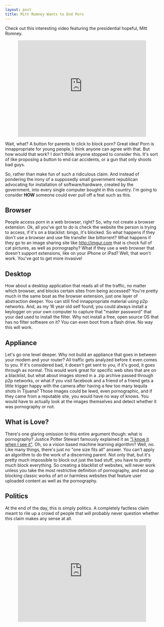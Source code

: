 ```yaml
---
layout: post
title: Mitt Romney Wants to End Porn
---
```


Check out this interesting video featuring the presidential hopeful, Mitt Romney.

<div style="text-align:center">
<iframe width="420" height="315" src="http://www.youtube.com/embed/K61UADVD4VA?rel=0" frameborder="0">       </iframe>
</div>


Wait, what?  A button for parents to click to block porn?  Great idea!  Porn is innappropriate for young people, I think anyone can agree with that.  But how would that work?  I don't think anyone stopped to consider this.  It's sort of like proposing a button to end car accidents, or a gun that only shoots bad guys.

So, rather than make fun of such a ridiculous claim.  And instead of pondering the irony of a supposedly small government republican advocating for installation of software/hardware, created by the government, into every single computer bought in this country.  I'm going to consider **HOW** someone could ever pull off a feat such as this.

## Browser
People access porn in a web browser, right?  So, why not create a browser extension.  Ok, all you've got to do is check the website the person is trying to access, if it's on a blacklist: bingo, it's blocked. So what happens if they don't use a browser and use file transfer like bittorrent?  What happens if they go to an image sharing site like http://imgur.com that is chock full of cat pictures, as well as pornography?  What if they use a web browser that doesn't support extensions, like on your iPhone or iPad?  Well, that won't work.  You've got to get more invasive!

## Desktop
How about a desktop application that reads all of the traffic, no matter which browser, and blocks certain sites from being accessed?  You're pretty much in the same boat as the browser extension, just one layer of abstraction deeper.  You can still find innappropriate material using p2p networks.  And, as my 16 year old self found, you could always install a keylogger on your own computer to capture that "master password" that your dad used to install the filter.  Why not install a free, open source OS that has no filter software on it?  You can even boot from a flash drive.  No way this will work.

## Appliance
Let's go one level deeper.  Why not build an appliance that goes in between your modem and your router?  All traffic gets analyzed before it even comes to you.  If it's considered bad, it doesn't get sent to you, if it's good, it goes through as normal.  This would work great for specific web sites that are on a blacklist, but what about images stored in a .zip archive passed through p2p networks, or what if you visit facebook and a friend of a friend gets a little trigger happy with the camera after having a few too many tequila shots in Tijuana?  Those images could be lewd, even pornographic, and if they came from a reputable site, you would have no way of knows.  You would have to actually look at the images themselves and detect whether it was pornography or not.

## What is Love?
There's one glaring omission to this entire argument though: what is pornography?  Justice Potter Stewart famously explained it as ["I know it when I see it"](http://en.wikipedia.org/wiki/I_know_it_when_I_see_it).  Oh, so a vision based machine learning algorithm?  Well, no.  Like many things, there's just no "one size fits all" answer.  You can't apply an algorithm to do the work of a discerning parent.  Not only that, but it's pretty much impossible to block out just the bad stuff, you have to pretty much block everything.  So creating a blacklist of websites, will never work unless you take the most restrictive definition of pornography, and end up blocking classic works of art or harmless websites that feature user uploaded content as well as the pornography.

## Politics
At the end of the day, this is simply politics.  A completely factless claim meant to rile up a crowd of people that will probably never question whether this claim makes any sense at all.
<div style="text-align:center">
<iframe width="420" height="315" src="http://www.youtube.com/embed/Qh2sWSVRrmo?rel=0" frameborder="0">       </iframe>
</div>